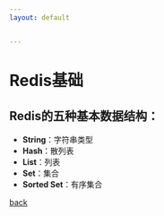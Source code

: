 ```yaml
---
layout: default


---
```


# Redis基础

## Redis的五种基本数据结构：

- **String**：字符串类型
- **Hash**：散列表
- **List**：列表
- **Set**：集合
- **Sorted Set**：有序集合

[back](./)

